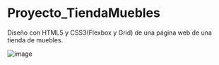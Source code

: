 # Proyecto_TiendaMuebles
Diseño con HTML5 y CSS3(Flexbox y Grid) de una página web de una tienda de muebles.


![image](https://user-images.githubusercontent.com/32484756/149996371-c1b7ee28-412d-4e0f-8f91-bd6df1d31051.png)
